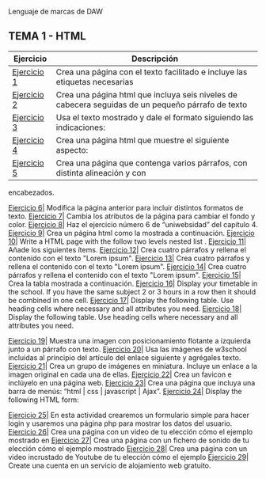 Lenguaje de marcas de DAW
## TEMA 1 - HTML
Ejercicio | Descripción
----------|------------
[Ejercicio 1](/Tema1/Ejercicio1.html)| Crea una página con el texto facilitado e incluye las etiquetas necesarias
[Ejercicio 2](/Tema1/Ejercicio2.html)| Crea una página html que incluya seis niveles de cabecera seguidas de un pequeño párrafo de texto
[Ejercicio 3](/Tema1/Ejercicio3.html)| Usa el texto mostrado y dale el formato siguiendo las indicaciones:
[Ejercicio 4](/Tema1/Ejercicio4.html)| Crea una página html que muestre el siguiente aspecto:
[Ejercicio 5](/Tema1/Ejercicio5.html)| Crea una página que contenga varios párrafos, con distinta alineación y con
encabezados.

[Ejercicio 6](/Tema1/Ejercicio6.html)| Modifica la página anterior para incluir distintos formatos de texto.
[Ejercicio 7](/Tema1/Ejercicio7.html)| Cambia los atributos de la página para cambiar el fondo y color.
[Ejercicio 8](/Tema1/Ejercicio8.html)| Haz el ejercicio número 6 de “uniwebsidad” del capítulo 4.
[Ejercicio 9](/Tema1/Ejercicio9.html)| Crea un página html como la mostrada a continuación.
[Ejercicio 10](/Tema1/Ejercicio10.html)| Write a HTML page with the follow two levels nested list .
[Ejercicio 11](/Tema1/Ejercicio11.html)| Añade los siguientes ítems.
[Ejercicio 12](/Tema1/Ejercicio12.html)| Crea cuatro párrafos y rellena el contenido con el texto "Lorem ipsum".
[Ejercicio 13](/Tema1/Ejercicio13.html)| Crea cuatro párrafos y rellena el contenido con el texto "Lorem ipsum".
[Ejercicio 14](/Tema1/Ejercicio14.html)| Crea cuatro párrafos y rellena el contenido con el texto "Lorem ipsum".
[Ejercicio 15](/Tema1/Ejercicio15.html)| Crea la tabla mostrada a continuación.
[Ejercicio 16](/Tema1/Ejercicio16.html)| Display your  timetable in the school. If you have the same subject 2 or 3 hours in a row then it should be combined in one cell.
[Ejercicio 17](/Tema1/Ejercicio17.html)| Display the following table. Use heading cells where necessary and all attributes you need.
[Ejercicio 18](/Tema1/Ejercicio18.html)| Display the following table. Use heading cells where necessary and all attributes you need.

[Ejercicio 19](/Tema1/Ejercicio19.html)| Muestra una imagen con posicionamiento flotante a izquierda junto a un párrafo con texto.
[Ejercicio 20](/Tema1/Ejercicio20.html)| Usa las imágenes de w3school incluidas al principio del artículo del enlace siguiente y agrégales texto.
[Ejercicio 21](/Tema1/Ejercicio21.html)| Crea un grupo de imágenes en miniatura. Incluye un enlace a la imagen original en cada una de ellas.
[Ejercicio 22](/Tema1/Ejercicio22.html)| Crea un favicon e inclúyelo en una página web.
[Ejercicio 23](/Tema1/Ejercicio23.html)| Crea una página que incluya una barra de menús: “html | css | javascript | Ajax”.
[Ejercicio 24](/Tema1/Ejercicio24.html)| Display the following HTML form:

[Ejercicio 25](/Tema1/Ejercicio25.html)| En esta actividad crearemos un formulario simple para hacer login y usaremos una página php para mostrar los datos del usuario.
[Ejercicio 26](/Tema1/Ejercicio26.html)| Crea una página con un video de tu elección cómo el ejemplo mostrado en
[Ejercicio 27](/Tema1/Ejercicio27.html)| Crea una página con un fichero de sonido de tu elección cómo el ejemplo mostrado
[Ejercicio 28](/Tema1/Ejercicio28.html)| Crea una página con un video incrustado de Youtube de tu elección cómo el ejemplo
[Ejercicio 29](/Tema1/Ejercicio29.html)| Create una cuenta en un servicio de alojamiento web gratuito.
